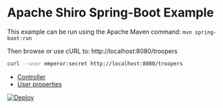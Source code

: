 Apache Shiro Spring-Boot Example
================================

This example can be run using the Apache Maven command: `mvn spring-boot:run`

Then browse or use cURL to: http://localhost:8080/troopers

``` bash
curl --user emperor:secret http://localhost:8080/troopers
```

* [Controller](./src/main/java/com/stormpath/shiro/samples/springboot/controllers/StormtrooperController.java)
* [User properties](./src/main/resources/shiro-users.properties)

[![Deploy](https://www.herokucdn.com/deploy/button.svg)](https://heroku.com/deploy)
